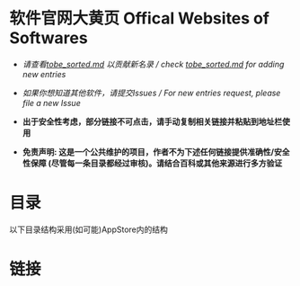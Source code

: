 # 软件官网大黄页 Offical Websites of Softwares

- _请查看[tobe_sorted.md](/tobe/tobe_sorted.md) 以贡献新名录 / check [tobe_sorted.md](/tobe/tobe_sorted.md) for adding new entries_

- _如果你想知道其他软件，请提交Issues / For new entries request, please file a new Issue_

- **出于安全性考虑，部分链接不可点击，请手动复制相关链接并粘贴到地址栏使用**

- **免责声明: 这是一个公共维护的项目，作者不为下述任何链接提供准确性/安全性保障 (尽管每一条目录都经过审核)。请结合百科或其他来源进行多方验证**

# 目录
以下目录结构采用(如可能)AppStore内的结构

# 链接
